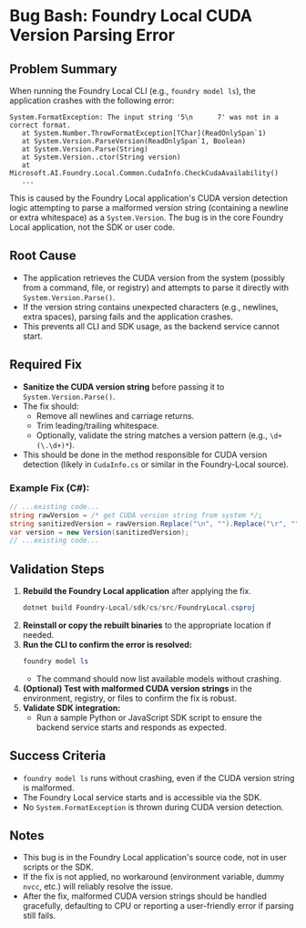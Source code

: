 # Bug Bash: Foundry Local CUDA Version Parsing Error

## Problem Summary

When running the Foundry Local CLI (e.g., `foundry model ls`), the application crashes with the following error:

```
System.FormatException: The input string '5\n      7' was not in a correct format.
   at System.Number.ThrowFormatException[TChar](ReadOnlySpan`1)
   at System.Version.ParseVersion(ReadOnlySpan`1, Boolean)
   at System.Version.Parse(String)
   at System.Version..ctor(String version)
   at Microsoft.AI.Foundry.Local.Common.CudaInfo.CheckCudaAvailability()
   ...
```

This is caused by the Foundry Local application's CUDA version detection logic attempting to parse a malformed version string (containing a newline or extra whitespace) as a `System.Version`. The bug is in the core Foundry Local application, not the SDK or user code.

## Root Cause

- The application retrieves the CUDA version from the system (possibly from a command, file, or registry) and attempts to parse it directly with `System.Version.Parse()`.
- If the version string contains unexpected characters (e.g., newlines, extra spaces), parsing fails and the application crashes.
- This prevents all CLI and SDK usage, as the backend service cannot start.

## Required Fix

- **Sanitize the CUDA version string** before passing it to `System.Version.Parse()`.
- The fix should:
  - Remove all newlines and carriage returns.
  - Trim leading/trailing whitespace.
  - Optionally, validate the string matches a version pattern (e.g., `\d+(\.\d+)*`).
- This should be done in the method responsible for CUDA version detection (likely in `CudaInfo.cs` or similar in the Foundry-Local source).

### Example Fix (C#):
```csharp
// ...existing code...
string rawVersion = /* get CUDA version string from system */;
string sanitizedVersion = rawVersion.Replace("\n", "").Replace("\r", "").Trim();
var version = new Version(sanitizedVersion);
// ...existing code...
```

## Validation Steps

1. **Rebuild the Foundry Local application** after applying the fix.
   ```powershell
   dotnet build Foundry-Local/sdk/cs/src/FoundryLocal.csproj
   ```
2. **Reinstall or copy the rebuilt binaries** to the appropriate location if needed.
3. **Run the CLI to confirm the error is resolved:**
   ```powershell
   foundry model ls
   ```
   - The command should now list available models without crashing.
4. **(Optional) Test with malformed CUDA version strings** in the environment, registry, or files to confirm the fix is robust.
5. **Validate SDK integration:**
   - Run a sample Python or JavaScript SDK script to ensure the backend service starts and responds as expected.

## Success Criteria

- `foundry model ls` runs without crashing, even if the CUDA version string is malformed.
- The Foundry Local service starts and is accessible via the SDK.
- No `System.FormatException` is thrown during CUDA version detection.

## Notes

- This bug is in the Foundry Local application's source code, not in user scripts or the SDK.
- If the fix is not applied, no workaround (environment variable, dummy `nvcc`, etc.) will reliably resolve the issue.
- After the fix, malformed CUDA version strings should be handled gracefully, defaulting to CPU or reporting a user-friendly error if parsing still fails.
